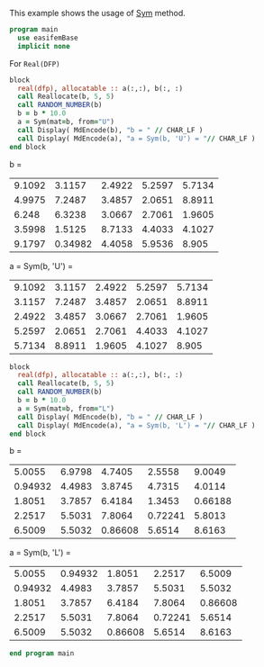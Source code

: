 This example shows the usage of [Sym](Sym.md) method.

```fortran title="header"
program main
  use easifemBase
  implicit none
```

For `Real(DFP)`

```fortran title="Sym from U"
block
  real(dfp), allocatable :: a(:,:), b(:, :)
  call Reallocate(b, 5, 5)
  call RANDOM_NUMBER(b)
  b = b * 10.0
  a = Sym(mat=b, from="U")
  call Display( MdEncode(b), "b = " // CHAR_LF )
  call Display( MdEncode(a), "a = Sym(b, 'U') = "// CHAR_LF )
end block
```

b =

|        |         |        |        |        |
| ------ | ------- | ------ | ------ | ------ |
| 9.1092 | 3.1157  | 2.4922 | 5.2597 | 5.7134 |
| 4.9975 | 7.2487  | 3.4857 | 2.0651 | 8.8911 |
| 6.248  | 6.3238  | 3.0667 | 2.7061 | 1.9605 |
| 3.5998 | 1.5125  | 8.7133 | 4.4033 | 4.1027 |
| 9.1797 | 0.34982 | 4.4058 | 5.9536 | 8.905  |

a = Sym(b, 'U') =

|        |        |        |        |        |
| ------ | ------ | ------ | ------ | ------ |
| 9.1092 | 3.1157 | 2.4922 | 5.2597 | 5.7134 |
| 3.1157 | 7.2487 | 3.4857 | 2.0651 | 8.8911 |
| 2.4922 | 3.4857 | 3.0667 | 2.7061 | 1.9605 |
| 5.2597 | 2.0651 | 2.7061 | 4.4033 | 4.1027 |
| 5.7134 | 8.8911 | 1.9605 | 4.1027 | 8.905  |

```fortran title="Sym from L"
block
  real(dfp), allocatable :: a(:,:), b(:, :)
  call Reallocate(b, 5, 5)
  call RANDOM_NUMBER(b)
  b = b * 10.0
  a = Sym(mat=b, from="L")
  call Display( MdEncode(b), "b = " // CHAR_LF )
  call Display( MdEncode(a), "a = Sym(b, 'L') = "// CHAR_LF )
end block
```

b =

|         |        |         |         |         |
| ------- | ------ | ------- | ------- | ------- |
| 5.0055  | 6.9798 | 4.7405  | 2.5558  | 9.0049  |
| 0.94932 | 4.4983 | 3.8745  | 4.7315  | 4.0114  |
| 1.8051  | 3.7857 | 6.4184  | 1.3453  | 0.66188 |
| 2.2517  | 5.5031 | 7.8064  | 0.72241 | 5.8013  |
| 6.5009  | 5.5032 | 0.86608 | 5.6514  | 8.6163  |

a = Sym(b, 'L') =

|         |         |         |         |         |
| ------- | ------- | ------- | ------- | ------- |
| 5.0055  | 0.94932 | 1.8051  | 2.2517  | 6.5009  |
| 0.94932 | 4.4983  | 3.7857  | 5.5031  | 5.5032  |
| 1.8051  | 3.7857  | 6.4184  | 7.8064  | 0.86608 |
| 2.2517  | 5.5031  | 7.8064  | 0.72241 | 5.6514  |
| 6.5009  | 5.5032  | 0.86608 | 5.6514  | 8.6163  |

```fortran title="cleanup"
end program main
```

